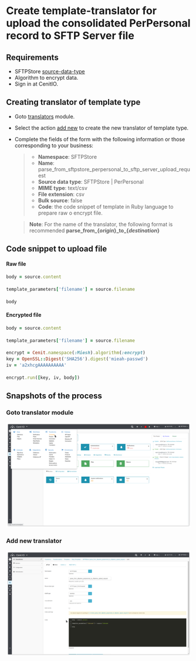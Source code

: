 # Create template-translator for upload the consolidated PerPersonal record to SFTP Server file

## Requirements

* SFTPStore [source-data-type](../data-types/SFTPStore-PerPersonal.md)
* Algorithm to encrypt data.[<i class="fa fa-external-link" aria-hidden="true"></i>](../algorithms/miesh-encrypt.md)
* Sign in at CenitIO.[<i class="fa fa-external-link" aria-hidden="true"></i>](https://cenit.io/users/sign_in)

## Creating translator of template type

* Goto [translators](https://cenit.io/template) module.
* Select the action [add new](https://cenit.io/template/new) to create the new translator of template type.
* Complete the fields of the form with the following information or those corresponding to your business:

    >- **Namespace**: SFTPStore
    >- **Name**: parse_from_sftpstore_perpersonal_to_sftp_server_upload_request
    >- **Source data type**: SFTPStore | PerPersonal
    >- **MIME type**: text/csv
    >- **File extension**: csv
    >- **Bulk source**: false
    >- **Code**: the code snippet of template in Ruby language to prepare raw o encrypt file.

    > **Note**: For the name of the translator, the following format is recommended **parse_from\_\{*origin*\}\_to\_\{*destination*\}**

## Code snippet to upload file

<!-- tabs:start -->

#### **Raw file**

```ruby
body = source.content

template_parameters['filename'] = source.filename

body
```

#### **Encrypted file**

```ruby
body = source.content

template_parameters['filename'] = source.filename

encrypt = Cenit.namespace(:Miesh).algorithm(:encrypt)
key = OpenSSL::Digest('SHA256').digest('mieah-passwd')
iv = 'a2xhcgAAAAAAAAAA'

encrypt.run([key, iv, body])
```

<!-- tabs:end -->

## Snapshots of the process

### Goto translator module

   ![](../assets/snapshots/sftp-store-trans/snapshots-001.png)
    
### Add new translator

   ![](../assets/snapshots/sftp-store-trans/snapshots-003.png)
   
